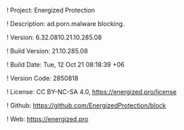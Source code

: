 ! Project: Energized Protection

! Description: ad.porn.malware blocking.

! Version: 6.32.0810.21.10.285.08

! Build Version: 21.10.285.08

! Build Date: Tue, 12 Oct 21 08:18:39 +06

! Version Code: 2850818

! License: CC BY-NC-SA 4.0, https://energized.pro/license

! Github: https://github.com/EnergizedProtection/block

! Web: https://energized.pro
